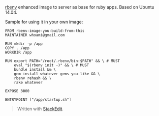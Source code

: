 [rbenv](https://github.com/sstephenson/rbenv) enhanced image to server as base for ruby apps. Based on Ubuntu 14.04.

Sample for using it in your own image:

```
FROM rbenv-image-you-build-from-this
MAINTAINER whoami@gmail.com

RUN mkdir -p /app
COPY . /app
WORKDIR /app

RUN export PATH="/root/.rbenv/bin:$PATH" && \ # MUST
    eval "$(rbenv init -)" && \ # MUST
    bundle install && \
    gem install whatever gems you like && \
    rbenv rehash && \
    rake whatever

EXPOSE 3000

ENTRYPOINT ["/app/startup.sh"]
```

> Written with [StackEdit](https://stackedit.io/).

